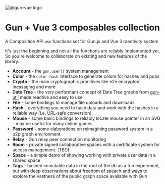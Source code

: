 ![@gun-vue logo](https://raw.githubusercontent.com/davay42/gun-vue/master/demo/public/gun-vue-logo.svg)

# Gun + Vue 3 composables collection

A Composition API `use` functions set for Gun.js and Vue 3 raectivity system

It's just the beginning and not all the functions are reliably implemented yet. So you're welcome to collaborate on existing and new features of the library.

- **Account** - the `gun.user()` system management
- **Color** - the `color-hash` interface to generate colors for hashes and pubs
- **Crypto** - the main cryptographic primitives like e2e encrypted messaging and more
- **Date Tree** - the very performant concept of Date Tree graphs from [gun-util](https://github.com/diatche/gun-util#DateTree) made reactive and easy to use
- **File** - some bindings to manage file uploads and downloads
- **Hash** - everything you need to hash data and work with the hashes in a reliable way (i.e. URL-safe conversion)
- **Mouse** - some basic bindings to reliably locate mouse pointer in an SVG - may be useful for many online games
- **Password** - some elaborations on reimagining password system in a p2p graph environment
- **Relay** - Gun relay peer connection monitoring
- **Room** - private signed collaborative spaces with a certificate system for access management. (TBD)
- **Space** - a simple demo of showing working with private user data in a shared space
- **Tags** - hashed immutable data in the root of the db as a fun experiment, but with deep observations about freedom of speach and ways to explore the vastness of the public graph space available with Gun
